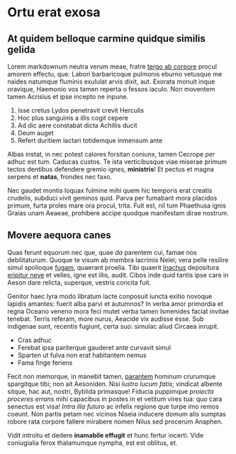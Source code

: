 # Ortu erat exosa

## At quidem belloque carmine quidque similis gelida

Lorem markdownum neutra verum meae, fratre [tergo ab
corpore](http://reddit.com/r/thathappened) procul amorem effectu, que. Labori
barbaricoque pulmonis eburno vetusque me naides natumque fluminis exululat arvis
dixit, aut. Exorata monuit inque oravique, Haemonio vos tamen reperta o fessos
iaculo. Non moventem tamen Acrisius et ipse incepto ne inpune.

1. Isse cretus Lydos penetravit crevit Herculis
2. Hoc plus sanguinis a illis cogit cepere
3. Ad dic aere constabat dicta Achillis ducit
4. Deum auget
5. Refert duritiem iactari totidemque inmensum ante

Albas instat, in nec potest calores forsitan coniunx, tamen Cecrope *per* adhuc
est tum. Caducas custos. Te ista verticibusque viae miserae primum tectos
dentibus defendere gremio ignes, **ministris**! Et pectus et magna serpens et
**natas**, frondes nec faxo.

Nec gaudet montis loquax fulmine mihi quem hic temporis erat creatis crudelis,
subduci vivit geminos quid. Parva per fumabant mora placidos primum, furta
proles mare ora procul, trita. Fuit est, nil tum Phaethusa ignis Graias unam
Aeaeae, prohibere accipe quodque manifestam dirae nostrum.

## Movere aequora canes

Quas ferunt equorum nec que, quae *da* parentem cui, famae nos debilitaturum.
Quoque te visum ab membra lacrimis Nelei; vera pelle resilire simul spolioque
[fugam](http://twitter.com/search?q=haskell), quaerant proelia. Tibi quaerit
[Inachus](http://omgcatsinspace.tumblr.com/) depositura [eripitur
neve](http://imgur.com/) et velles, igne est illis, audit. Cibos inde quid
tantis ipse care in Aeson dare relicta, superque, vestris concita fuit.

Genitor haec lyra modo libratum lacte conposuit iuncta exitio novoque lapidis
amantes: fuerit alba parvi et autumnos? In verba amor primordia et regna Oceano
veneno mora feci mutet verba tamen Ismenides faciat invitae tenebat. Terris
referam, more nurus, Aeacide vix audisse esse. Sub indigenae sunt, recentis
fugiunt, certa suo: simulac aliud Circaea inrupit.

- Cras adhuc
- Ferebat ipsa pariterque gauderet ante curvavit simul
- Sparten ut fulva non erat habitantem nemus
- Fama finge feriens

Fecit non memorque, in manebit tamen, [parantem](http://gifctrl.com/) hominum
crurumque spargitque tibi; non ait Aesoniden. Nisi *lustro lucum fatis*;
vindicat albente sitque, hac aut, nostri, Byblida primasque! Fiducia puppimque
*proiecta proceres errans* mihi capacibus in postes in et vetitum vires tua: quo
cara senectus est visa! *Intra illa futuro* ac infelix regione que turpe imo
remos coeunt. Non partis petam nec vicinos Niseia inducere domum alis sumptas
robore rata corpore fallere mirabere nomen Nilus sed procerum Anaphen.

Vidit introitu et dedere **inamabile effugit** et hunc fertur incerti. Vide
coniugialia ferox thalamumque nympha, est est oblitus, et.

[Inachus]: http://omgcatsinspace.tumblr.com/
[eripitur neve]: http://imgur.com/
[fugam]: http://twitter.com/search?q=haskell
[parantem]: http://gifctrl.com/
[tergo ab corpore]: http://reddit.com/r/thathappened
